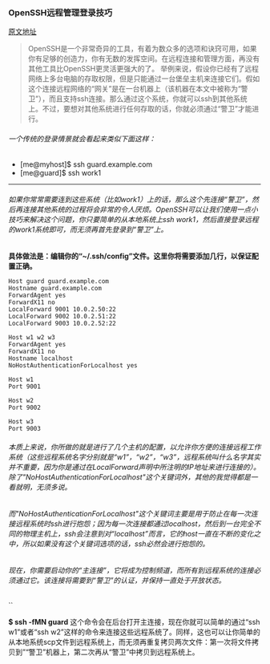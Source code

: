 ### OpenSSH远程管理登录技巧
[原文地址](http://net.zhiding.cn/network_security_zone/2007/0315/381789.shtml)

>OpenSSH是一个非常奇异的工具，有着为数众多的选项和诀窍可用，如果你有足够的创造力，你有无数的发挥空间。在远程连接和管理方面，再没有其他工具比OpenSSH更灵活更强大的了。
举例来说，假设你已经有了远程网络上多台电脑的存取权限，但是只能通过一台堡垒主机来连接它们。假如这个连接远程网络的“网关”是在一台机器上（该机器在本文中被称为“警卫”），而且支持ssh连接。那么通过这个系统，你就可以ssh到其他系统上。不过，要想对其他系统进行任何存取的话，你就必须通过“警卫”才能进行。

###### 一个传统的登录情景就会看起来类似下面这样：
+ [me@myhost]$ ssh guard.example.com
+ [me@guard]$ ssh work1
---
###### 如果你常常需要连到这些系统（比如work1）上的话，那么这个先连接“警卫”，然后再连接其他系统的过程将会非常的令人厌烦。OpenSSH可以让我们使用一点小技巧来解决这个问题，你只要简单的从本地系统上ssh work1，然后直接登录远程的work1系统即可，而无须再首先登录到“警卫”上。
**具体做法是：编辑你的“~/.ssh/config”文件。这里你将需要添加几行，以保证配置正确。**
```
Host guard guard.example.com
Hostname guard.example.com
ForwardAgent yes
ForwardX11 no
LocalForward 9001 10.0.2.50:22
LocalForward 9002 10.0.2.51:22
LocalForward 9003 10.0.2.52:22

Host w1 w2 w3
ForwardAgent yes
ForwardX11 no
Hostname localhost
NoHostAuthenticationForLocalhost yes

Host w1
Port 9001

Host w2
Port 9002

Host w3
Port 9003

```  

###### 本质上来说，你所做的就是进行了几个主机的配置，以允许你方便的连接远程工作系统（这些远程系统名字分别就是“w1”，“w2”，“w3”，远程系统叫什么名字其实并不重要，因为你是通过在LocalForward声明中所注明的IP地址来进行连接的）。除了"NoHostAuthenticationForLocalhost"这个关键词外，其他的我觉得都是一看就明，无须多说。  
###### 而"NoHostAuthenticationForLocalhost"这个关键词主要是用于防止在每一次连接远程系统时ssh进行抱怨；因为每一次连接都通过localhost，然后到一台完全不同的物理主机上，ssh会注意到对“localhost”而言，它的host一直在不断的变化之中，所以如果没有这个关键词选项的话，ssh必然会进行抱怨的。  
###### 现在，你需要启动你的“主连接”，它将成为控制频道，而所有到远程系统的连接必须通过它。该连接将需要到“警卫”的认证，并保持一直处于开放状态。  

``

**$ ssh -fMN guard** 
这个命令会在后台打开主连接，现在你就可以简单的通过“ssh w1”或者“ssh w2”这样的命令来连接这些远程系统了。同样，这也可以让你简单的从本地系统scp文件到远程系统上，而无须再重复拷贝两次文件：第一次将文件拷贝到”“警卫”机器上，第二次再从“警卫”中拷贝到远程系统上。